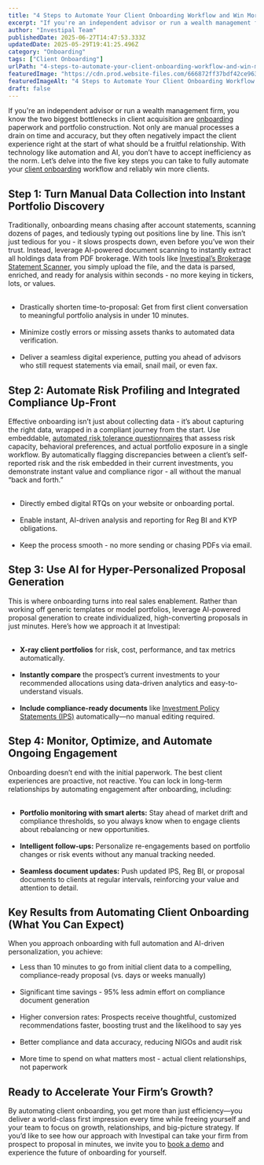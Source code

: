 ```yaml
---
title: "4 Steps to Automate Your Client Onboarding Workflow and Win More Clients"
excerpt: "If you're an independent advisor or run a wealth management firm, you know the two biggest bottlenecks in client acquisition are onboarding paperwork and portfolio construction."
author: "Investipal Team"
publishedDate: 2025-06-27T14:47:53.333Z
updatedDate: 2025-05-29T19:41:25.496Z
category: "Onboarding"
tags: ["Client Onboarding"]
urlPath: "4-steps-to-automate-your-client-onboarding-workflow-and-win-more-clients"
featuredImage: "https://cdn.prod.website-files.com/666872ff37bdf42ce9637d77/6838b863fee26632b564a641_Scale%20Your%20Advisory%20Practice%20with%20AI-Driven%20Tax%20Optimization%20and%20Proposals%20(7).png"
featuredImageAlt: "4 Steps to Automate Your Client Onboarding Workflow and Win More Clients"
draft: false
---
```

<p id="">If you're an independent advisor or run a wealth management firm, you know the two biggest bottlenecks in client acquisition are <a href="/blog/onboarding">onboarding</a> paperwork and portfolio construction. Not only are manual processes a drain on time and accuracy, but they often negatively impact the client experience right at the start of what should be a fruitful relationship. With technology like automation and AI, you don’t have to accept inefficiency as the norm. Let’s delve into the five key steps you can take to fully automate your <a href="/features/client-acquisition">client onboarding</a> workflow and reliably win more clients.</p><h2 id="">Step 1: Turn Manual Data Collection into Instant Portfolio Discovery</h2><p id="">Traditionally, onboarding means chasing after account statements, scanning dozens of pages, and tediously typing out positions line by line. This isn’t just tedious for you - it slows prospects down, even before you’ve won their trust. Instead, leverage AI-powered document scanning to instantly extract all holdings data from PDF brokerage. With tools like <a href="/features/automated-statement-scanner" target="_blank" id="">Investipal’s Brokerage Statement Scanner</a>, you simply upload the file, and the data is parsed, enriched, and ready for analysis within seconds - no more keying in tickers, lots, or values.</p><ul id=""> &nbsp;<li id="">Drastically shorten time-to-proposal: Get from first client conversation to meaningful portfolio analysis in under 10 minutes.</li> &nbsp;<li id="">Minimize costly errors or missing assets thanks to automated data verification.</li> &nbsp;<li id="">Deliver a seamless digital experience, putting you ahead of advisors who still request statements via email, snail mail, or even fax.</li></ul><h2 id="">Step 2: Automate Risk Profiling and Integrated Compliance Up-Front</h2><p id="">Effective onboarding isn’t just about collecting data - it’s about capturing the right data, wrapped in a compliant journey from the start. Use embeddable, <a href="/risk-assessment" id="">automated risk tolerance questionnaires</a> that assess risk capacity, behavioral preferences, and actual portfolio exposure in a single workflow. By automatically flagging discrepancies between a client’s self-reported risk and the risk embedded in their current investments, you demonstrate instant value and compliance rigor - all without the manual “back and forth.”</p><ul id=""> &nbsp;<li id="">Directly embed digital RTQs on your website or onboarding portal.</li> &nbsp;<li id="">Enable instant, AI-driven analysis and reporting for Reg BI and KYP obligations.</li> &nbsp;<li id="">Keep the process smooth - no more sending or chasing PDFs via email.</li></ul><h2 id="">Step 3: Use AI for Hyper-Personalized Proposal Generation</h2><p id="">This is where onboarding turns into real sales enablement. Rather than working off generic templates or model portfolios, leverage AI-powered proposal generation to create individualized, high-converting proposals in just minutes. Here’s how we approach it at Investipal:</p><ul id=""> &nbsp;<li id=""><strong id="">X-ray client portfolios</strong> for risk, cost, performance, and tax metrics automatically.</li> &nbsp;<li id=""><strong id="">Instantly compare</strong> the prospect’s current investments to your recommended allocations using data-driven analytics and easy-to-understand visuals.</li> &nbsp;<li id=""><strong id="">Include compliance-ready documents</strong> like <a href="/features/investment-policy-statements" id="">Investment Policy Statements (IPS)</a> automatically—no manual editing required.</li></ul><h2 id="">Step 4: Monitor, Optimize, and Automate Ongoing Engagement</h2><p id="">Onboarding doesn’t end with the initial paperwork. The best client experiences are proactive, not reactive. You can lock in long-term relationships by automating engagement after onboarding, including:</p><ul id=""> &nbsp;<li id=""><strong id="">Portfolio monitoring with smart alerts:</strong> Stay ahead of market drift and compliance thresholds, so you always know when to engage clients about rebalancing or new opportunities.</li> &nbsp;<li id=""><strong id="">Intelligent follow-ups:</strong> Personalize re-engagements based on portfolio changes or risk events without any manual tracking needed.</li> &nbsp;<li id=""><strong id="">Seamless document updates:</strong> Push updated IPS, Reg BI, or proposal documents to clients at regular intervals, reinforcing your value and attention to detail.</li></ul><h2 id="">Key Results from Automating Client Onboarding (What You Can Expect)</h2><p id="">When you approach onboarding with full automation and AI-driven personalization, you achieve:</p><ul id=""><li id="">Less than 10 minutes to go from initial client data to a compelling, compliance-ready proposal (vs. days or weeks manually)</li> &nbsp;<li id="">Significant time savings - 95% less admin effort on compliance document generation</li> &nbsp;<li id="">Higher conversion rates: Prospects receive thoughtful, customized recommendations faster, boosting trust and the likelihood to say yes</li> &nbsp;<li id="">Better compliance and data accuracy, reducing NIGOs and audit risk</li> &nbsp;<li id="">More time to spend on what matters most - actual client relationships, not paperwork</li></ul><h2 id="">Ready to Accelerate Your Firm’s Growth?</h2><p id="">By automating client onboarding, you get more than just efficiency—you deliver a world-class first impression every time while freeing yourself and your team to focus on growth, relationships, and big-picture strategy. If you’d like to see how our approach with Investipal can take your firm from prospect to proposal in minutes, we invite you to <a href="/book-a-demo" target="_blank">book a demo</a> and experience the future of onboarding for yourself.</p>